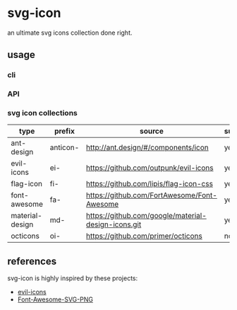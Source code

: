 # svg-icon

an ultimate svg icons collection done right.

## usage

### cli

### API

### svg icon collections

type | prefix | source | supported
----|----|----|----
ant-design | anticon- | http://ant.design/#/components/icon | yes
evil-icons | ei- | https://github.com/outpunk/evil-icons | yes
flag-icon | fi- | https://github.com/lipis/flag-icon-css | yes
font-awesome | fa- | https://github.com/FortAwesome/Font-Awesome | yes
material-design | md- | https://github.com/google/material-design-icons.git | yes
octicons | oi- | https://github.com/primer/octicons | no

## references

svg-icon is highly inspired by these projects:
 
* [evil-icons](https://github.com/outpunk/evil-icons)
* [Font-Awesome-SVG-PNG](https://github.com/encharm/Font-Awesome-SVG-PNG)

